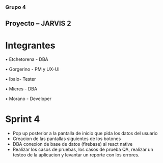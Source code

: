 ### Grupo 4

## Proyecto  – JARVIS 2

# Integrantes

• Etchetorena - DBA

• Gorgerino - PM y UX-UI

• Ibalo- Tester

• Mieres - DBA

• Morano - Developer

# Sprint 4

* Pop up posterior a la pantalla de inicio que pida los datos del usuario
* Creacion de las pantallas siguientes de los botones
* DBA conexion de base de datos (firebase) al react native 
* Realizar los casos de pruebas, los casos de prueba QA, realizar un testeo de la aplicacion y levantar un reporte con los errores.
